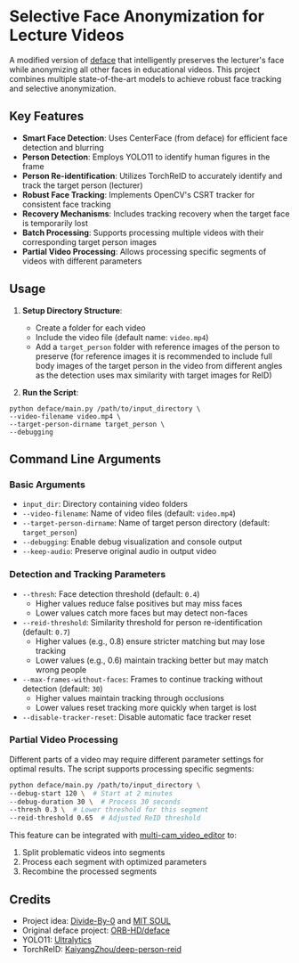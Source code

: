 # Selective Face Anonymization for Lecture Videos

A modified version of [deface](https://github.com/ORB-HD/deface) that intelligently preserves the lecturer's face while anonymizing all other faces in educational videos. This project combines multiple state-of-the-art models to achieve robust face tracking and selective anonymization.

## Key Features

- **Smart Face Detection**: Uses CenterFace (from deface) for efficient face detection and blurring
- **Person Detection**: Employs YOLO11 to identify human figures in the frame
- **Person Re-identification**: Utilizes TorchReID to accurately identify and track the target person (lecturer)
- **Robust Face Tracking**: Implements OpenCV's CSRT tracker for consistent face tracking
- **Recovery Mechanisms**: Includes tracking recovery when the target face is temporarily lost
- **Batch Processing**: Supports processing multiple videos with their corresponding target person images
- **Partial Video Processing**: Allows processing specific segments of videos with different parameters

## Usage

1. **Setup Directory Structure**:
   - Create a folder for each video
   - Include the video file (default name: `video.mp4`)
   - Add a `target_person` folder with reference images of the person to preserve (for reference images it is recommended to include full body images of the target person in the video from different angles as the detection uses max similarity with target images for ReID)

2. **Run the Script**:

```
python deface/main.py /path/to/input_directory \
--video-filename video.mp4 \
--target-person-dirname target_person \
--debugging
```

## Command Line Arguments

### Basic Arguments
- `input_dir`: Directory containing video folders
- `--video-filename`: Name of video files (default: `video.mp4`)
- `--target-person-dirname`: Name of target person directory (default: `target_person`)
- `--debugging`: Enable debug visualization and console output
- `--keep-audio`: Preserve original audio in output video

### Detection and Tracking Parameters
- `--thresh`: Face detection threshold (default: `0.4`)
  - Higher values reduce false positives but may miss faces
  - Lower values catch more faces but may detect non-faces
- `--reid-threshold`: Similarity threshold for person re-identification (default: `0.7`)
  - Higher values (e.g., 0.8) ensure stricter matching but may lose tracking
  - Lower values (e.g., 0.6) maintain tracking better but may match wrong people
- `--max-frames-without-faces`: Frames to continue tracking without detection (default: `30`)
  - Higher values maintain tracking through occlusions
  - Lower values reset tracking more quickly when target is lost
- `--disable-tracker-reset`: Disable automatic face tracker reset

### Partial Video Processing
Different parts of a video may require different parameter settings for optimal results. The script supports processing specific segments:

```bash
python deface/main.py /path/to/input_directory \
--debug-start 120 \  # Start at 2 minutes
--debug-duration 30 \  # Process 30 seconds
--thresh 0.3 \  # Lower threshold for this segment
--reid-threshold 0.65  # Adjusted ReID threshold
```

This feature can be integrated with [multi-cam_video_editor](https://github.com/mitsoul/multi-cam_video_editor) to:
1. Split problematic videos into segments
2. Process each segment with optimized parameters
3. Recombine the processed segments


## Credits

- Project idea: [Divide-By-0](https://github.com/Divide-By-0/) and [MIT SOUL](http://soul.mit.edu/)
- Original deface project: [ORB-HD/deface](https://github.com/ORB-HD/deface)
- YOLO11: [Ultralytics](https://github.com/ultralytics/ultralytics)
- TorchReID: [KaiyangZhou/deep-person-reid](https://github.com/KaiyangZhou/deep-person-reid)